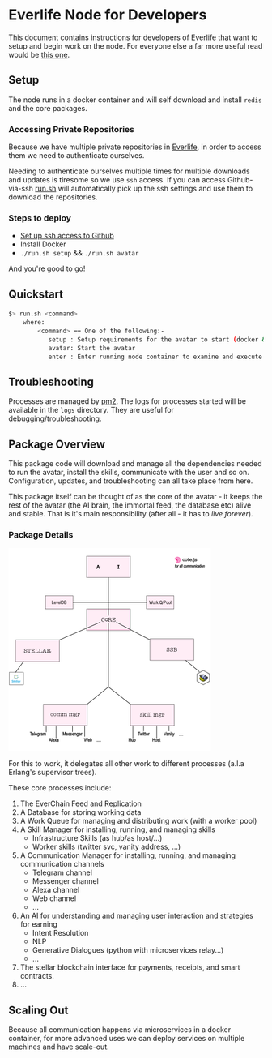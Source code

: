 # Everlife Node for Developers

This document contains instructions for developers of Everlife that want
to setup and begin work on the node. For everyone else a far more useful
read would be [this one](node.md).

## Setup
The node runs in a docker container and will self download and install
`redis` and the core packages.

### Accessing Private Repositories
Because we have multiple private repositories in
[Everlife](https://github.com/everlifeai), in order to access them we
need to authenticate ourselves.

Needing to authenticate ourselves multiple times for multiple downloads
and updates is tiresome so we use `ssh` access. If you can access Github-via-ssh
[run.sh](https://github.com/everlifeai/elife/blob/2280f5ad77622bf362adc8edfc6201fb076aeb71/run.sh#L19)
will automatically pick up the ssh settings and use them to download the
repositories.


### Steps to deploy

- [Set up ssh access to Github](https://help.github.com/articles/connecting-to-github-with-ssh/)
- Install Docker
- `./run.sh setup` && `./run.sh avatar`

And you're good to go!


## Quickstart
```sh
$> run.sh <command>
    where:
        <command> == One of the following:-
           setup : Setup requirements for the avatar to start (docker & node modules)
           avatar: Start the avatar
           enter : Enter running node container to examine and execute commands
```

## Troubleshooting
Processes are managed by [pm2](https://pm2.io/). The logs for processes
started will be available in the `logs` directory. They are useful for
debugging/troubleshooting.

## Package Overview

This package code will download and manage all the dependencies needed
to run the avatar, install the skills, communicate with the user and so
on.  Configuration, updates, and troubleshooting can all take place from
here.

This package itself can be thought of as the
core of the avatar - it keeps the rest of the avatar (the AI brain, the
immortal feed, the database etc) alive and stable. That is it's main
responsibility (after all - it has to *live forever*).



### Package Details

![Everlife Architecture](elife.png)

For this to work, it delegates all other work to different processes
(a.l.a Erlang's supervisor trees).

These core processes include:
1. The EverChain Feed and Replication
2. A Database for storing working data
3. A Work Queue for managing and distributing work (with a worker
pool)
4. A Skill Manager for installing, running, and managing skills
     - Infrastructure Skills (as hub/as host/...)
     - Worker skills (twitter svc, vanity address, ...)
5. A Communication Manager for installing, running, and managing
communication channels
   - Telegram channel
   - Messenger channel
   - Alexa channel
   - Web channel
   - ...
6. An AI for understanding and managing user interaction and
strategies for earning
   - Intent Resolution
   - NLP
   - Generative Dialogues (python with microservices relay...)
   - ...
7. The stellar blockchain interface for payments, receipts, and smart
contracts.
8. ...

## Scaling Out
Because all communication happens via microservices in a docker
container, for more advanced uses we can deploy services on multiple
machines and have scale-out.


